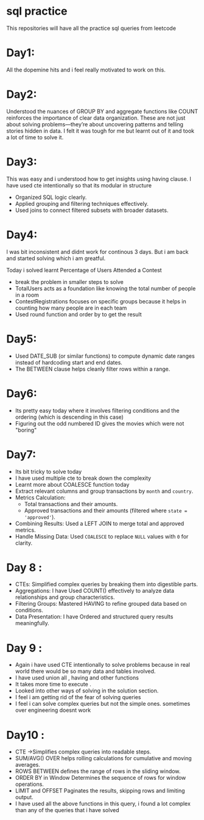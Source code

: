 # sql practice
This repositories will have all the practice sql queries from leetcode

# Day1:
All the dopemine hits and i feel really motivated to work on this.

# Day2:
Understood the nuances of GROUP BY and aggregate functions like COUNT reinforces the importance of clear data organization.
These  are not just about solving problems—they’re about uncovering patterns and telling stories hidden in data. I felt it was tough for me but learnt out of it and took a lot of time to solve it.

# Day3:
This was easy and i understood how to get insights using having clause. I have used cte intentionally so that its modular in structure
- Organized SQL logic clearly.
- Applied grouping and filtering techniques effectively.
- Used joins to connect filtered subsets with broader datasets.

# Day4:

I was bit inconsistent and didnt work for continous 3 days. But i am back and started solving which i am greatful.

Today i solved learnt Percentage of Users Attended a Contest
- break the problem in smaller steps to solve
- TotalUsers acts as a foundation like knowing the total number of people in a room
- ContestRegistrations focuses on specific groups because it helps in counting how many people are in each team
- Used round function and order by to get the result

# Day5:

- Used DATE_SUB (or similar functions) to compute dynamic date ranges instead of hardcoding start and end dates.
- The BETWEEN clause helps cleanly filter rows within a range.

# Day6:

- Its pretty easy today where it involves filtering conditions and the ordering (which is descending in this case)
- Figuring out the odd numbered ID gives the movies which were not "boring"

# Day7:

- Its bit tricky to solve today
- I have used multiple cte to break down the complexity
- Learnt more about COALESCE function today
- Extract relevant columns and group transactions by `month` and `country`.
- Metrics Calculation:
   - Total transactions and their amounts.
   - Approved transactions and their amounts (filtered where `state = 'approved'`).
- Combining Results: Used a LEFT JOIN to merge total and approved metrics.
- Handle Missing Data: Used `COALESCE` to replace `NULL` values with `0` for clarity.

# Day 8 :

- CTEs: Simplified complex queries by breaking them into digestible parts.
- Aggregations: I have Used COUNT() effectively to analyze data relationships and group characteristics.
- Filtering Groups: Mastered HAVING to refine grouped data based on conditions.
- Data Presentation: I have Ordered and structured query results meaningfully.

# Day 9 :

- Again i have used CTE intentionally to solve problems because in real world there would be so many data and tables involved.
- I have used union all , having and other functions
- It takes more time to execute .
- Looked into other ways of solving in the solution section.
- I feel i am getting rid of the fear of solving queries
- I feel i can solve complex queries but not the simple ones. sometimes over engineering doesnt work

# Day10 :

- CTE	->Simplifies complex queries into readable steps.
- SUM/AVG() OVER	helps rolling calculations for cumulative and moving averages.
- ROWS BETWEEN 	defines the range of rows in the sliding window.
- ORDER BY in Window	Determines the sequence of rows for window operations.
- LIMIT and OFFSET	Paginates the results, skipping rows and limiting output.
- I have used all the above functions in this query, i found a lot complex than any of the queries that i have solved
